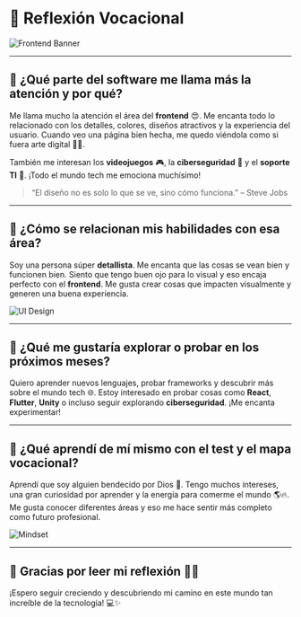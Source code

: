 # 🌟 Reflexión Vocacional

![Frontend Banner](https://imgs.search.brave.com/NTNMFx9rh6Qw-wbbZiZ0m5sp3O3Ev1RttSAi2XQriEU/rs:fit:860:0:0:0/g:ce/aHR0cHM6Ly90NC5m/dGNkbi5uZXQvanBn/LzA5LzU5LzE3LzQ5/LzM2MF9GXzk1OTE3/NDk2MF9xdTJNaHlK/VlJHTm5wUUxsM3FI/Y1JhaGg5ZkJmSjhN/ZS5qcGc)

---

## 🎨 ¿Qué parte del software me llama más la atención y por qué?

Me llama mucho la atención el área del **frontend** 😍. Me encanta todo lo relacionado con los detalles, colores, diseños atractivos y la experiencia del usuario. Cuando veo una página bien hecha, me quedo viéndola como si fuera arte digital 🎨👀.

También me interesan los **videojuegos** 🎮, la **ciberseguridad** 🔐 y el **soporte TI** 🧰. ¡Todo el mundo tech me emociona muchísimo!

> “El diseño no es solo lo que se ve, sino cómo funciona.” – Steve Jobs

---

## 🧠 ¿Cómo se relacionan mis habilidades con esa área?

Soy una persona súper **detallista**. Me encanta que las cosas se vean bien y funcionen bien. Siento que tengo buen ojo para lo visual y eso encaja perfecto con el **frontend**. Me gusta crear cosas que impacten visualmente y generen una buena experiencia.

![UI Design](https://imgs.search.brave.com/NPWSdD_MSR3_32skoJzTqLkW8S8GOXqcDqHPSZ0mteE/rs:fit:860:0:0:0/g:ce/aHR0cHM6Ly9jZG4u/Y2FyZWVyZm91bmRy/eS5jb20vZW4vd3At/Y29udGVudC91cGxv/YWRzL29sZC1ibG9n/LXVwbG9hZHMvdGFz/a3MtYW5kLXJlc3Bv/bnNpYmlsaXRpZXMt/b2YtdXgtdnMtdWkt/ZGVzaWduZXJzLmpw/Zw)

---

## 🚀 ¿Qué me gustaría explorar o probar en los próximos meses?

Quiero aprender nuevos lenguajes, probar frameworks y descubrir más sobre el mundo tech 🌐. Estoy interesado en probar cosas como **React**, **Flutter**, **Unity** o incluso seguir explorando **ciberseguridad**. ¡Me encanta experimentar!

---

## 🙏 ¿Qué aprendí de mí mismo con el test y el mapa vocacional?

Aprendí que soy alguien bendecido por Dios 🙌. Tengo muchos intereses, una gran curiosidad por aprender y la energía para comerme el mundo 🌎🔥. Me gusta conocer diferentes áreas y eso me hace sentir más completo como futuro profesional.

![Mindset](https://imgs.search.brave.com/ny_pb-lCjxqxwrL-yr89NLRvSh-1ZQ0fQIR7BbZncLE/rs:fit:860:0:0:0/g:ce/aHR0cHM6Ly93d3cu/bWVtZWNyZWF0b3Iu/Y29tL3N0YXRpYy9p/bWFnZXMvbWVtZXMv/MjcyODY4LmpwZw)

---

## 📌 Gracias por leer mi reflexión 🙇‍♂️

¡Espero seguir creciendo y descubriendo mi camino en este mundo tan increíble de la tecnología! 💻✨

